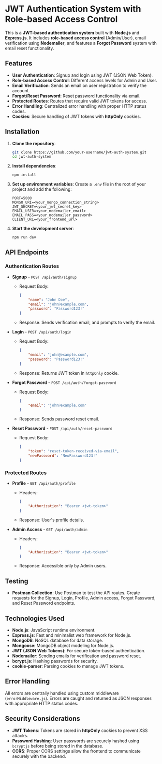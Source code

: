 # JWT Authentication System with Role-based Access Control

This is a **JWT-based authentication system** built with **Node.js** and **Express.js**. It includes **role-based access control** (Admin/User), email verification using **Nodemailer**, and features a **Forgot Password** system with email reset functionality.

## Features
- **User Authentication**: Signup and login using JWT (JSON Web Token).
- **Role-based Access Control**: Different access levels for Admin and User.
- **Email Verification**: Sends an email on user registration to verify the account.
- **Forgot/Reset Password**: Reset password functionality via email.
- **Protected Routes**: Routes that require valid JWT tokens for access.
- **Error Handling**: Centralized error handling with proper HTTP status codes.
- **Cookies**: Secure handling of JWT tokens with **httpOnly** cookies.


## Installation

1. **Clone the repository**:
    ```bash
    git clone https://github.com/your-username/jwt-auth-system.git
    cd jwt-auth-system
    ```

2. **Install dependencies**:
    ```bash
    npm install
    ```

3. **Set up environment variables**:
   Create a `.env` file in the root of your project and add the following:
    ```plaintext
    PORT=5000
    MONGO_URI=<your_mongo_connection_string>
    JWT_SECRET=<your_jwt_secret_key>
    EMAIL_USER=<your_nodemailer_email>
    EMAIL_PASS=<your_nodemailer_password>
    CLIENT_URL=<your_frontend_url>
    ```

4. **Start the development server**:
    ```bash
    npm run dev
    ```

## API Endpoints

### Authentication Routes

- **Signup** - `POST /api/auth/signup`
    - Request Body:
      ```json
      {
          "name": "John Doe",
          "email": "john@example.com",
          "password": "Password123!"
      }
      ```
    - Response: Sends verification email, and prompts to verify the email.
  
- **Login** - `POST /api/auth/login`
    - Request Body:
      ```json
      {
          "email": "john@example.com",
          "password": "Password123!"
      }
      ```
    - Response: Returns JWT token in `httpOnly` cookie.

- **Forgot Password** - `POST /api/auth/forgot-password`
    - Request Body:
      ```json
      {
          "email": "john@example.com"
      }
      ```
    - Response: Sends password reset email.

- **Reset Password** - `POST /api/auth/reset-password`
    - Request Body:
      ```json
      {
          "token": "reset-token-received-via-email",
          "newPassword": "NewPassword123!"
      }
      ```

### Protected Routes

- **Profile** - `GET /api/auth/profile`
    - Headers:
      ```json
      {
          "Authorization": "Bearer <jwt-token>"
      }
      ```
    - Response: User's profile details.

- **Admin Access** - `GET /api/auth/admin`
    - Headers:
      ```json
      {
          "Authorization": "Bearer <jwt-token>"
      }
      ```
    - Response: Accessible only by Admin users.

## Testing

- **Postman Collection**: Use Postman to test the API routes. Create requests for the Signup, Login, Profile, Admin access, Forgot Password, and Reset Password endpoints.
  
## Technologies Used

- **Node.js**: JavaScript runtime environment.
- **Express.js**: Fast and minimalist web framework for Node.js.
- **MongoDB**: NoSQL database for data storage.
- **Mongoose**: MongoDB object modeling for Node.js.
- **JWT (JSON Web Tokens)**: For secure token-based authentication.
- **Nodemailer**: Sending emails for verification and password reset.
- **bcrypt.js**: Hashing passwords for security.
- **cookie-parser**: Parsing cookies to manage JWT tokens.

## Error Handling

All errors are centrally handled using custom middleware (`errorMiddleware.js`). Errors are caught and returned as JSON responses with appropriate HTTP status codes.

## Security Considerations

- **JWT Tokens**: Tokens are stored in **httpOnly** cookies to prevent XSS attacks.
- **Password Hashing**: User passwords are securely hashed using `bcryptjs` before being stored in the database.
- **CORS**: Proper CORS settings allow the frontend to communicate securely with the backend.
